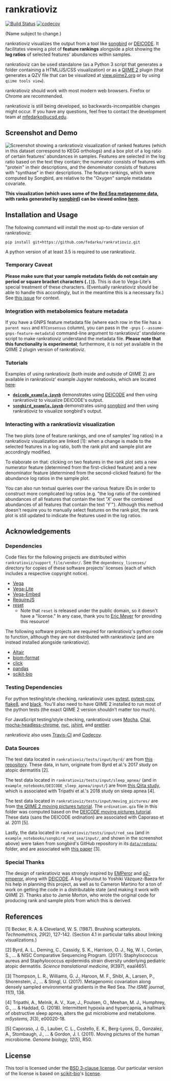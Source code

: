 # rankratioviz
[![Build Status](https://travis-ci.org/fedarko/rankratioviz.svg?branch=master)](https://travis-ci.org/fedarko/rankratioviz) [![codecov](https://codecov.io/gh/fedarko/rankratioviz/branch/master/graph/badge.svg)](https://codecov.io/gh/fedarko/rankratioviz)

(Name subject to change.)

rankratioviz visualizes the output from a tool like
[songbird](https://github.com/biocore/songbird) or
[DEICODE](https://github.com/biocore/DEICODE). It facilitates viewing
a plot of __feature rankings__  alongside a plot showing the
__log ratios__ of selected features' abundances within samples.

rankratioviz can be used standalone (as a Python 3 script that generates a
folder containing a HTML/JS/CSS visualization) or as a
[QIIME 2](https://qiime2.org/) plugin (that generates a QZV file that can be
visualized at [view.qiime2.org](https://view.qiime2.org/) or by using
`qiime tools view`).

rankratioviz should work with most modern web browsers. Firefox or Chrome are
recommended.

rankratioviz is still being developed, so backwards-incompatible changes might
occur. If you have any questions, feel free to contact the development team at
[mfedarko@ucsd.edu](mailto:mfedarko@ucsd.edu).

## Screenshot and Demo

![Screenshot showing a rankratioviz visualization of ranked features (which in this dataset correspond to KEGG orthologs) and a box plot of a log ratio of certain features' abundances in samples. Features are selected in the log ratio based on the text they contain; the numerator consists of features with "protein" in their descriptions, and the denominator consists of features with "synthase" in their descriptions. The feature rankings, which were computed by Songbird, are relative to the "Oxygen" sample metadata covariate.](https://github.com/fedarko/rankratioviz/blob/master/screenshots/redsea_data.png)

**This visualization (which uses some of the
[Red Sea metagenome data](https://www.ncbi.nlm.nih.gov/pmc/articles/PMC5315489/), with ranks generated by
[songbird](https://github.com/biocore/songbird/)) can be viewed online [here](https://view.qiime2.org/visualization/?type=html&src=https%3A%2F%2Fdl.dropbox.com%2Fs%2Fuxpiq53t14lp4t9%2Fredsea_20190520.qzv%3Fdl%3D1).**

## Installation and Usage

The following command will install the most up-to-date version of rankratioviz:

```
pip install git+https://github.com/fedarko/rankratioviz.git
```

A python version of at least 3.5 is required to use rankratioviz.

### Temporary Caveat

**Please make sure that your sample metadata fields do not contain any period or
square bracket characters (`.[]`).** This is due to Vega-Lite's special treatment
of these characters. (Eventually rankratioviz should be able to handle this
accordingly, but in the meantime this is a necessary fix.) See
[this issue](https://github.com/fedarko/rankratioviz/issues/66) for context.

### Integration with metabolomics feature metadata

If you have a GNPS feature metadata file (where each row in the file has a
`parent mass` and `RTConsensus` column), you can pass in the `-gnps`
(`--assume-gnps-feature-metadata`) command-line argument to rankratioviz'
standalone script to make rankratioviz understand the metadata file. **Please
note that this functionality is experimental**; furthermore, it is not yet
available in the QIIME 2 plugin version of rankratioviz.

### Tutorials

Examples of using rankratioviz (both inside and outside of QIIME 2) are
available in rankratioviz' example Jupyter notebooks, which are located
[here](https://github.com/fedarko/rankratioviz/tree/master/example_notebooks):
- [**`deicode_example.ipynb`**](https://github.com/fedarko/rankratioviz/blob/master/example_notebooks/DEICODE_sleep_apnea/deicode_example.ipynb)
  demonstrates using [DEICODE](https://github.com/biocore/DEICODE) and then using rankratioviz to visualize DEICODE's output.
- [**`songbird_example.ipynb`**](https://github.com/fedarko/rankratioviz/blob/master/example_notebooks/songbird_red_sea/songbird_example.ipynb)
  demonstrates using [songbird](https://github.com/biocore/songbird) and then using rankratioviz to visualize songbird's output.

### Interacting with a rankratioviz visualization
The two plots (one of feature rankings, and one of samples' log ratios)
in a rankratioviz visualization are linked [1]: when a change is made to the
selected features in a log ratio, both the rank plot and sample plot are
accordingly modified.

To elaborate on that: clicking on two features in the rank plot sets a new
numerator feature (determined from the first-clicked feature) and a
new denominator feature (determined from the second-clicked feature) for the
abundance log ratios in the sample plot.

You can also run textual queries over the various feature IDs in order to
construct more complicated log ratios (e.g. "the log ratio of the combined
abundances of all features that contain the text 'X' over the combined
abundances of all features that contain the text 'Y'").
Although this method doesn't require you to manually select features on the
rank plot, the rank plot is still updated to indicate the features used in the
log ratios.

## Acknowledgements

### Dependencies

Code files for the following projects are distributed within
`rankratioviz/support_file/vendor/`.
See the `dependency_licenses/` directory for copies of these software projects'
licenses (each of which includes a respective copyright notice).
- [Vega](https://vega.github.io/vega/)
- [Vega-Lite](https://vega.github.io/vega-lite/)
- [Vega-Embed](https://github.com/vega/vega-embed)
- [RequireJS](https://requirejs.org/)
- [reset](https://meyerweb.com/eric/tools/css/reset/)
  - Note that `reset` is released under the public domain, so it doesn't have a
    "license." In any case, thank you to [Eric Meyer](https://meyerweb.com/eric/)
    for providing this resource!

The following software projects are required for rankratioviz's python code
to function, although they are not distributed with rankratioviz (and are
instead installed alongside rankratioviz).
- [Altair](https://altair-viz.github.io/)
- [biom-format](http://biom-format.org/)
- [click](https://palletsprojects.com/p/click/)
- [pandas](https://pandas.pydata.org/)
- [scikit-bio](http://scikit-bio.org/)

### Testing Dependencies

For python testing/style checking, rankratioviz uses
[pytest](https://docs.pytest.org/en/latest/),
[pytest-cov](https://github.com/pytest-dev/pytest-cov),
[flake8](http://flake8.pycqa.org/en/latest/), and
[black](https://github.com/ambv/black). You'll also need to have QIIME 2
installed to run most of the python tests (the exact QIIME 2 version shouldn't
matter too much).

For JavaScript testing/style checking, rankratioviz uses
[Mocha](https://mochajs.org/), [Chai](https://www.chaijs.com/),
[mocha-headless-chrome](https://github.com/direct-adv-interfaces/mocha-headless-chrome),
[nyc](https://github.com/istanbuljs/nyc), [jshint](https://jshint.com/),
and [prettier](https://prettier.io/).

rankratioviz also uses [Travis-CI](https://travis-ci.org/) and
[Codecov](https://codecov.io/).

### Data Sources

The test data located in `rankratioviz/tests/input/byrd/` are from
[this repository](https://github.com/knightlab-analyses/reference-frames).
These data, in turn, originate from Byrd et al.'s 2017 study on atopic
dermatitis [2].

The test data located in `rankratioviz/tests/input/sleep_apnea/`
(and in `example_notebooks/DEICODE_sleep_apnea/input/`)
are from [this Qiita study](https://qiita.ucsd.edu/study/description/10422),
which is associated with Tripathi et al.'s 2018 study on sleep apnea [4].

The test data located in `rankratioviz/tests/input/moving_pictures/`
are from [the QIIME 2 moving pictures tutorial](https://docs.qiime2.org/2019.1/tutorials/moving-pictures/).
The `ordination.qza` file in this folder was computed based on the
[DEICODE moving pictures tutorial](https://library.qiime2.org/plugins/deicode/19/).
These data (sans the DEICODE ordination) are associated with Caporaso et al. 2011 [5].

Lastly, the data located in `rankratioviz/tests/input/red_sea`
(and in `example_notebooks/songbird_red_sea/input/`, and shown in the
screenshot above) were taken from songbird's GitHub repository in its
[`data/redsea/`](https://github.com/biocore/songbird/tree/master/data/redsea)
folder, and are associated with
[this paper](https://www.ncbi.nlm.nih.gov/pmc/articles/PMC5315489/) [3].

### Special Thanks

The design of rankratioviz was strongly inspired by
[EMPeror](https://github.com/biocore/emperor) and
[q2-emperor](https://github.com/qiime2/q2-emperor/), along with
[DEICODE](https://github.com/biocore/DEICODE). A big shoutout to
Yoshiki Vázquez-Baeza for his help in planning this project, as well as to
Cameron Martino for a ton of work on getting the code in a distributable state
(and making it work with QIIME 2). Thanks also to Jamie Morton, who wrote the
original code for producing rank and sample plots from which this is derived.

## References

[1] Becker, R. A. & Cleveland, W. S. (1987). Brushing scatterplots. _Technometrics, 29_(2), 127-142. (Section 4.1 in particular talks about linking visualizations.)

[2] Byrd, A. L., Deming, C., Cassidy, S. K., Harrison, O. J., Ng, W. I., Conlan, S., ... & NISC Comparative Sequencing Program. (2017). Staphylococcus aureus and Staphylococcus epidermidis strain diversity underlying pediatric atopic dermatitis. _Science translational medicine, 9_(397), eaal4651.

[3] Thompson, L. R., Williams, G. J., Haroon, M. F., Shibl, A., Larsen, P.,
Shorenstein, J., ... & Stingl, U. (2017). Metagenomic covariation along densely
sampled environmental gradients in the Red Sea. _The ISME journal, 11_(1), 138.

[4] Tripathi, A., Melnik, A. V., Xue, J., Poulsen, O., Meehan, M. J., Humphrey, G., ... & Haddad, G. (2018). Intermittent hypoxia and hypercapnia, a hallmark of obstructive sleep apnea, alters the gut microbiome and metabolome. _mSystems, 3_(3), e00020-18.

[5] Caporaso, J. G., Lauber, C. L., Costello, E. K., Berg-Lyons, D., Gonzalez, A., Stombaugh, J., ... & Gordon, J. I. (2011). Moving pictures of the human microbiome. _Genome biology, 12_(5), R50.

## License

This tool is licensed under the [BSD 3-clause license](https://en.wikipedia.org/wiki/BSD_licenses#3-clause_license_(%22BSD_License_2.0%22,_%22Revised_BSD_License%22,_%22New_BSD_License%22,_or_%22Modified_BSD_License%22)).
Our particular version of the license is based on [scikit-bio](https://github.com/biocore/scikit-bio)'s [license](https://github.com/biocore/scikit-bio/blob/master/COPYING.txt).
